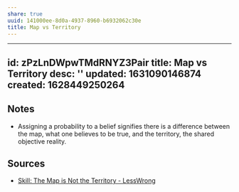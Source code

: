 ```yaml
---
share: true
uuid: 141000ee-8d0a-4937-8960-b6932062c30e
title: Map vs Territory
---
```

---
id: zPzLnDWpwTMdRNYZ3Pair
title: Map vs Territory
desc: ''
updated: 1631090146874
created: 1628449250264
---

## Notes

* Assigning a probability to a belief signifies there is a difference between the map, what one believes to be true, and the territory, the shared objective reality.

## Sources


*  [Skill: The Map is Not the Territory - LessWrong](https://www.lesswrong.com/posts/KJ9MFBPwXGwNpadf2/skill-the-map-is-not-the-territory)